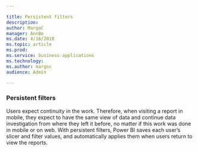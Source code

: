 ```yaml
---

title: Persistent filters
description: 
author: MargoC
manager: AnnBe
ms.date: 4/16/2018
ms.topic: article
ms.prod: 
ms.service: business-applications
ms.technology: 
ms.author: margoc
audience: Admin

---
```

### Persistent filters



Users expect continuity in the work. Therefore, when visiting a report in
mobile, they expect to have the same view of data and continue data
investigation from where they left it before, no matter if this work was done in
mobile or on web. With persistent filters, Power BI saves each user’s slicer and
filter values, and automatically applies them when users return to view the
reports.
